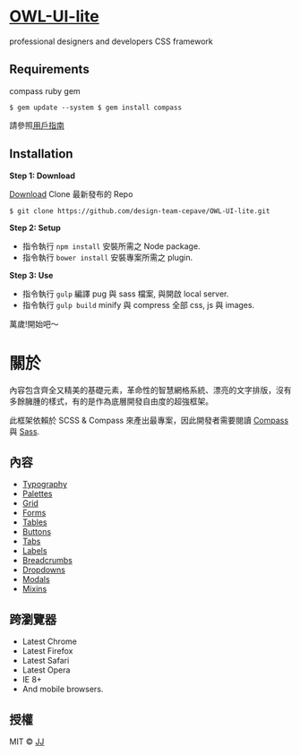 [OWL-UI-lite](https://github.com/design-team-cepave/OWL-UI-lite)
=========================

professional designers and developers CSS framework

Requirements
-------------------------
compass ruby gem

``
$ gem update --system
$ gem install compass
``

請參照[用戶指南](http://compass-style.org/install/)


Installation
-------------------------
**Step 1: Download**

[Download](https://github.com/design-team-cepave/OWL-UI-lite) Clone 最新發布的 Repo

``$ git clone https://github.com/design-team-cepave/OWL-UI-lite.git``

**Step 2: Setup**

* 指令執行 ``npm install`` 安裝所需之 Node package.
* 指令執行 ``bower install`` 安裝專案所需之 plugin.

**Step 3: Use**

* 指令執行 ``gulp`` 編譯 pug 與 sass 檔案, 與開啟 local server.
* 指令執行 ``gulp build`` minify 與 compress 全部 css, js 與 images.

萬歲!開始吧～

關於
========================

內容包含齊全又精美的基礎元素，革命性的智慧網格系統、漂亮的文字排版，沒有多餘臃腫的樣式，有的是作為底層開發自由度的超強框架。

此框架依賴於 SCSS & Compass 來產出最專案，因此開發者需要閱讀 [Compass](http://compass-style.org/) 與 [Sass](http://sass-lang.com/).

內容
-------------------------

* [Typography](http://design.cepave/owl-ui-lite/typography/index.html)
* [Palettes](http://design.cepave/owl-ui-lite/palettes/index.html)
* [Grid](http://design.cepave/owl-ui-lite/grid/index.html)
* [Forms](http://design.cepave/owl-ui-lite/forms/index.html)
* [Tables](http://design.cepave/owl-ui-lite/tables/index.html)
* [Buttons](http://design.cepave/owl-ui-lite/buttons/index.html)
* [Tabs](http://design.cepave/owl-ui-lite/tabs/index.html)
* [Labels](http://design.cepave/owl-ui-lite/labels/index.html)
* [Breadcrumbs](http://design.cepave/owl-ui-lite/breadcrumbs/index.html)
* [Dropdowns](http://design.cepave/owl-ui-lite/dropdowns/index.html)
* [Modals](http://design.cepave/owl-ui-lite/modals/index.html)
* [Mixins](#)


跨瀏覽器
-------------------------
* Latest Chrome
* Latest Firefox
* Latest Safari
* Latest Opera
* IE 8+
* And mobile browsers.

授權
-------------------------
MIT © [JJ](https://github.com/jerrysdesign)
